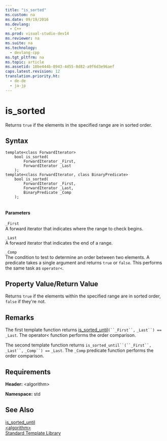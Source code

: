 ```yaml
---
title: "is_sorted"
ms.custom: na
ms.date: 09/19/2016
ms.devlang: 
  - C++
ms.prod: visual-studio-dev14
ms.reviewer: na
ms.suite: na
ms.technology: 
  - devlang-cpp
ms.tgt_pltfrm: na
ms.topic: article
ms.assetid: 18be444b-8943-4d55-8d82-a9f6d3e96aef
caps.latest.revision: 12
translation.priority.ht: 
  - de-de
  - ja-jp
---
```

# is_sorted
Returns `true` if the elements in the specified range are in sorted order.  
  
## Syntax  
  
```  
template<class ForwardIterator>  
    bool is_sorted(  
        ForwardIterator _First,   
        ForwardIterator _Last  
    );  
template<class ForwardIterator, class BinaryPredicate>  
    bool is_sorted(  
        ForwardIterator _First,   
        ForwardIterator _Last,   
        BinaryPredicate _Comp  
    );  
  
```  
  
#### Parameters  
 `_First`  
 A forward iterator that indicates where the range to check begins.  
  
 `_Last`  
 A forward iterator that indicates the end of a range.  
  
 `_Comp`  
 The condition to test to determine an order between two elements. A predicate takes a single argument and returns `true` or `false`. This performs the same task as `operator<`.  
  
## Property Value/Return Value  
 Returns `true` if the elements within the specified range are in sorted order, `false` if they're not.  
  
## Remarks  
 The first template function returns [is_sorted_until](assetId:///bbad99d0-deaa-4fe6-ae58-eb5b3e4dded0)`(``_First``,` `_Last``) ==` `_Last`. The operator< function performs the order comparison.  
  
 The second template function returns `is_sorted_until``(``_First``,` `_Last``,` `_Comp``) ==` `_Last`. The `_Comp` predicate function performs the order comparison.  
  
## Requirements  
 **Header:** <algorithm\>  
  
 **Namespace:** std  
  
## See Also  
 [is_sorted_until](../vs140/is_sorted_until.md)   
 [<algorithm\>](../vs140/-algorithm-.md)   
 [Standard Template Library](../vs140/Standard-Template-Library.md)